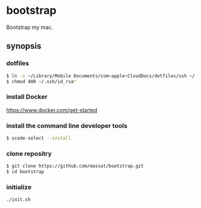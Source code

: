 bootstrap
=========

Bootstrap my mac.

synopsis
--------

### dotfiles

```sh
$ ln -s ~/Library/Mobile Documents/com~apple~CloudDocs/dotfiles/ssh ~/.ssh
$ chmod 400 ~/.ssh/id_rsa*
```

### install Docker

https://www.docker.com/get-started

### install the command line developer tools

```sh
$ xcode-select --install
```

### clone repositry

```sh
$ git clone https://github.com/massat/bootstrap.git
$ cd bootstrap
```

### initialize

```sh
./init.sh
```
